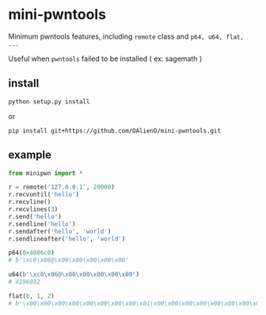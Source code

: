 # mini-pwntools

Minimum pwntools features, including `remote` class and `p64, u64, flat, ...`

Useful when `pwntools` failed to be installed ( ex: sagemath )

## install

```
python setup.py install
```

or

```
pip install git+https://github.com/OAlienO/mini-pwntools.git
```

## example

```python
from minipwn import *

r = remote('127.0.0.1', 20000)
r.recvuntil('hello')
r.recvline()
r.recvlines(3)
r.send('hello')
r.sendline('hello')
r.sendafter('hello', 'world')
r.sendlineafter('hello', 'world')

p64(0x4006c0)
# b'\xc0\x06@\x00\x00\x00\x00\x00'

u64(b'\xc0\x06@\x00\x00\x00\x00\x00')
# 4196032

flat(0, 1, 2)
# b'\x00\x00\x00\x00\x00\x00\x00\x00\x01\x00\x00\x00\x00\x00\x00\x00\x02\x00\x00\x00\x00\x00\x00\x00'
```
